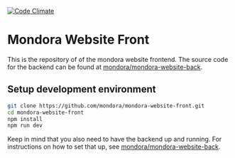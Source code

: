[![Code Climate](https://codeclimate.com/github/mondora/mondora-website-front.png)](https://codeclimate.com/github/mondora/mondora-website-front)

# Mondora Website Front

This is the repository of of the mondora website frontend. The source code for
the backend can be found at
[mondora/mondora-website-back](https://github.com/mondora/mondora-website-back).


## Setup development environment

```sh
git clone https://github.com/mondora/mondora-website-front.git
cd mondora-website-front
npm install
npm run dev
```

Keep in mind that you also need to have the backend up and running. For
instructions on how to set that up, see
[mondora/mondora-website-back](https://github.com/mondora/mondora-website-back).
